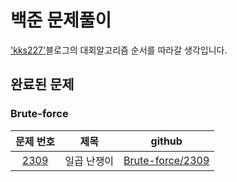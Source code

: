 # 백준 문제풀이
['kks227'](https://kks227.blog.me/220791837179)블로그의 대회알고리즘 순서를 따라갈 생각입니다.

## 완료된 문제

### Brute-force
|문제 번호|제목|github|
|:-------:|:--:|:----:|
|[2309](https://www.acmicpc.net/problem/2309)|일곱 난쟁이|[Brute-force/2309](https://github.com/DaeHwanGi/BAEKJOON_solution/tree/master/Brute-force/2309)

